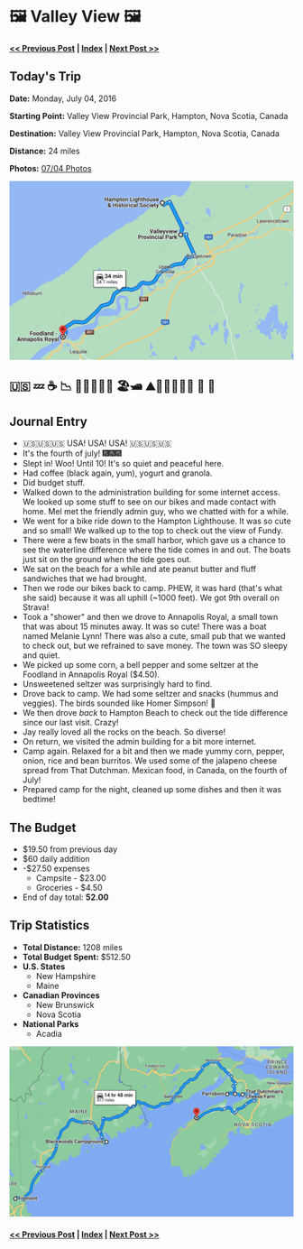# 🖼 Valley View 🖼

#### [<< Previous Post](07-03.md) | [Index](../README.md) | [Next Post >>](07-05.md)

## Today's Trip

**Date:** Monday, July 04, 2016

**Starting Point:** Valley View Provincial Park, Hampton, Nova Scotia, Canada

**Destination:** Valley View Provincial Park, Hampton, Nova Scotia, Canada

**Distance:** 24 miles

**Photos:** [07/04 Photos](https://jay-d.me/2016RT-07-04)

![map from Valley View](maps/07-04.png "day map")

##  🇺🇸 💤 ☕ 📉️ 🚴🏻‍♀️🚴🏼 🏖🛥 ⛰🚴🏻‍♀️🚴🏼 🌊 🌯


## Journal Entry

* 🇺🇸🇺🇸🇺🇸 USA! USA! USA! 🇺🇸🇺🇸🇺🇸
* It's the fourth of july! 🎆🎆🎆
* Slept in! Woo! Until 10! It's so quiet and peaceful here.
* Had coffee (black again, yum), yogurt and granola.
* Did budget stuff.
* Walked down to the administration building for some internet access. We looked up some stuff to see on our bikes and made contact with home. Mel met the friendly admin guy, who we chatted with for a while.
* We went for a bike ride down to the Hampton Lighthouse. It was so cute and so small! We walked up to the top to check out the view of Fundy.
* There were a few boats in the small harbor, which gave us a chance to see the waterline difference where the tide comes in and out. The boats just sit on the ground when the tide goes out.
* We sat on the beach for a while and ate peanut butter and fluff sandwiches that we had brought.
* Then we rode our bikes back to camp. PHEW, it was hard (that's what she said) because it was all uphill (~1000 feet). We got 9th overall on Strava!
* Took a "shower" and then we drove to Annapolis Royal, a small town that was about 15 minutes away. It was so cute! There was a boat named Melanie Lynn! There was also a cute, small pub that we wanted to check out, but we refrained to save money. The town was SO sleepy and quiet.
* We picked up some corn, a bell pepper and some seltzer at the Foodland in Annapolis Royal ($4.50).
* Unsweetened seltzer was surprisingly hard to find.
* Drove back to camp. We had some seltzer and snacks (hummus and veggies). The birds sounded like Homer Simpson! 🐥
* We then drove *back* to Hampton Beach to check out the tide difference since our last visit. Crazy!
* Jay really loved all the rocks on the beach. So diverse!
* On return, we visited the admin building for a bit more internet.
* Camp again. Relaxed for a bit and then we made yummy corn, pepper, onion, rice and bean burritos. We used some of the jalapeno cheese spread from That Dutchman. Mexican food, in Canada, on the fourth of July!
* Prepared camp for the night, cleaned up some dishes and then it was bedtime!

## The Budget

* $19.50 from previous day
* $60 daily addition
* -$27.50 expenses
  * Campsite - $23.00
  * Groceries - $4.50
* End of day total: **52.00**

## Trip Statistics

* **Total Distance:** 1208 miles
* **Total Budget Spent:** $512.50 
* **U.S. States**
  * New Hampshire
  * Maine
* **Canadian Provinces**
  * New Brunswick
  * Nova Scotia
* **National Parks**
  * Acadia

![total trip from Fremont to Valley View](maps/totals/07-04-total.png "total trip map")

#### [<< Previous Post](07-03.md) | [Index](../README.md) | [Next Post >>](07-05.md)
